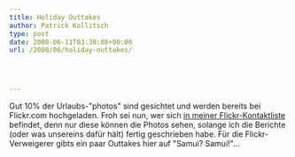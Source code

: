 ```yaml
---
title: Holiday Outtakes
author: Patrick Kollitsch
type: post
date: 2008-06-11T03:38:08+00:00
url: /2008/06/holiday-outtakes/




---
```

Gut 10% der Urlaubs-"photos" sind gesichtet und werden bereits bei Flickr.com hochgeladen. Froh sei nun, wer sich [in meiner Flickr-Kontaktliste][1] befindet, denn nur diese können die Photos sehen, solange ich die Berichte (oder was unsereins dafür hält) fertig geschrieben habe. Für die Flickr-Verweigerer gibts ein paar Outtakes hier auf "Samui? Samui!"...

 [1]: http://www.flickr.com/photos/schreibblogade/

